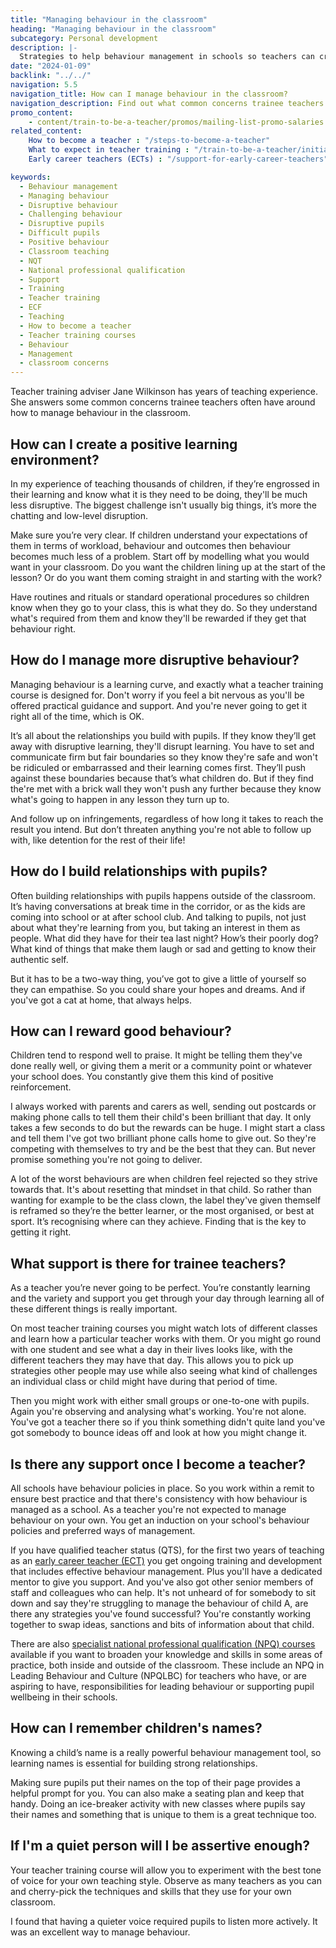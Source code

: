 ```yaml
---
title: "Managing behaviour in the classroom"
heading: "Managing behaviour in the classroom"
subcategory: Personal development
description: |-
  Strategies to help behaviour management in schools so teachers can create a positive learning environment for children in the classroom.
date: "2024-01-09"
backlink: "../../"
navigation: 5.5
navigation_title: How can I manage behaviour in the classroom?
navigation_description: Find out what common concerns trainee teachers often have around behaviour management in schools.
promo_content:
    - content/train-to-be-a-teacher/promos/mailing-list-promo-salaries
related_content:
    How to become a teacher : "/steps-to-become-a-teacher"
    What to expect in teacher training : "/train-to-be-a-teacher/initial-teacher-training" 
    Early career teachers (ECTs) : "/support-for-early-career-teachers"

keywords:
  - Behaviour management
  - Managing behaviour
  - Disruptive behaviour
  - Challenging behaviour
  - Disruptive pupils
  - Difficult pupils
  - Positive behaviour
  - Classroom teaching
  - NQT
  - National professional qualification
  - Support
  - Training
  - Teacher training
  - ECF
  - Teaching
  - How to become a teacher
  - Teacher training courses
  - Behaviour
  - Management
  - classroom concerns
---
```


Teacher training adviser Jane Wilkinson has years of teaching experience. She answers some common concerns trainee teachers often have around how to manage behaviour in the classroom.

## How can I create a positive learning environment?
In my experience of teaching thousands of children, if they’re engrossed in their learning and know what it is they need to be doing, they'll be much less disruptive. The biggest challenge isn't usually big things, it’s more the chatting and low-level disruption.  

Make sure you’re very clear. If children understand your expectations of them in terms of workload, behaviour and outcomes then behaviour becomes much less of a problem. Start off by modelling what you would want in your classroom. Do you want the children lining up at the start of the lesson? Or do you want them coming straight in and starting with the work?

Have routines and rituals or standard operational procedures so children know when they go to your class, this is what they do. So they understand what's required from them and know they'll be rewarded if they get that behaviour right.

## How do I manage more disruptive behaviour?
Managing behaviour is a learning curve, and exactly what a teacher training course is designed for. Don't worry if you feel a bit nervous as you'll be offered practical guidance and support. And you're never going to get it right all of the time, which is OK.

It’s all about the relationships you build with pupils. If they know they’ll get away with disruptive learning, they'll disrupt learning.
You have to set and communicate firm but fair boundaries so they know they're safe and won't be ridiculed or embarrassed and their learning comes first. They’ll push against these boundaries because that’s what children do. But if they find the're met with a brick wall they won't push any further because they know what's going to happen in any lesson they turn up to. 

And follow up on infringements, regardless of how long it takes to reach the result you intend. But don’t threaten anything you're not able to follow up with, like detention for the rest of their life!

## How do I build relationships with pupils?
Often building relationships with pupils happens outside of the classroom. It’s having conversations at break time in the corridor, or as the kids are coming into school or at after school club. And talking to pupils, not just about what they're learning from you, but taking an interest in them as people. What did they have for their tea last night? How’s their poorly dog? What kind of things that make them laugh or sad and getting to know their authentic self.

But it has to be a two-way thing, you’ve got to give a little of yourself so they can empathise. So you could share your hopes and dreams. And if you've got a cat at home, that always helps.

## How can I reward good behaviour?
Children tend to respond well to praise. It might be telling them they've done really well, or giving them a merit or a community point or whatever your school does. You constantly give them this kind of positive reinforcement.

I always worked with parents and carers as well, sending out postcards or making phone calls to tell them their child's been brilliant that day. It only takes a few seconds to do but the rewards can be huge. I might start a class and tell them I've got two brilliant phone calls home to give out. So they're competing with themselves to try and be the best that they can. But never promise something you're not going to deliver. 

A lot of the worst behaviours are when children feel rejected so they strive towards that. It's about resetting that mindset in that child. So rather than wanting for example to be the class clown, the label they've given themself is reframed so they’re the better learner, or the most organised, or best at sport. It’s recognising where can they achieve. Finding that is the key to getting it right. 

## What support is there for trainee teachers?
As a teacher you’re never going to be perfect. You’re constantly learning and the variety and support you get through your day through learning all of these different things is really important.

On most teacher training courses you might watch lots of different classes and learn how a particular teacher works with them. Or you might go round with one student and see what a day in their lives looks like, with the different teachers they may have that day. This allows you to pick up strategies other people may use while also seeing what kind of challenges an individual class or child might have during that period of time.

Then you might work with either small groups or one-to-one with pupils. Again you're observing and analysing what's working. You're not alone. You've got a teacher there so if you think something didn't quite land you've got somebody to bounce ideas off and look at how you might change it.

## Is there any support once I become a teacher?
All schools have behaviour policies in place. So you work within a remit to ensure best practice and that there's consistency with how behaviour is managed as a school. As a teacher you're not expected to manage behaviour on your own. You get an induction on your school's behaviour policies and preferred ways of management.

If you have qualified teacher status (QTS), for the first two years of teaching as an [early career teacher (ECT)](/support-for-early-career-teachers) you get ongoing training and development that includes effective behaviour management. Plus you'll have a dedicated mentor to give you support. And you've also got other senior members of staff and colleagues who can help. It's not unheard of for somebody to sit down and say they're struggling to manage the behaviour of child A, are there any strategies you've found successful? You're constantly working together to swap ideas, sanctions and bits of information about that child.

There are also [specialist national professional qualification (NPQ) courses](https://www.gov.uk/guidance/national-professional-qualification-npq-courses) available if you want to broaden your knowledge and skills in some areas of practice, both inside and outside of the classroom. These include an NPQ in Leading Behaviour and Culture (NPQLBC) for teachers who have, or are aspiring to have, responsibilities for leading behaviour or supporting pupil wellbeing in their schools.

## How can I remember children's names?
Knowing a child’s name is a really powerful behaviour management tool, so learning names is essential for building strong relationships.

Making sure pupils put their names on the top of their page provides a helpful prompt for you. You can also make a seating plan and keep that handy. Doing an ice-breaker activity with new classes where pupils say their names and something that is unique to them is a great technique too.

## If I'm a quiet person will I be assertive enough?

Your teacher training course will allow you to experiment with the best tone of voice for your own teaching style. Observe as many teachers as you can and cherry-pick the techniques and skills that they use for your own classroom.

I found that having a quieter voice required pupils to listen more actively. It was an excellent way to manage behaviour.


